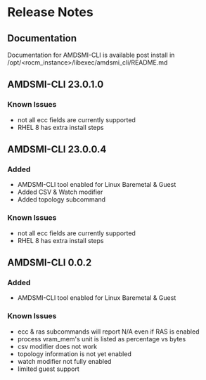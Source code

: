 # Release Notes

## Documentation

Documentation for AMDSMI-CLI is available post install in /opt/<rocm_instance>/libexec/amdsmi_cli/README.md

## AMDSMI-CLI 23.0.1.0

### Known Issues

- not all ecc fields are currently supported
- RHEL 8 has extra install steps

## AMDSMI-CLI 23.0.0.4

### Added

- AMDSMI-CLI tool enabled for Linux Baremetal & Guest
- Added CSV & Watch modifier
- Added topology subcommand

### Known Issues

- not all ecc fields are currently supported
- RHEL 8 has extra install steps

## AMDSMI-CLI 0.0.2

### Added

- AMDSMI-CLI tool enabled for Linux Baremetal & Guest

### Known Issues

- ecc & ras subcommands will report N/A even if RAS is enabled
- process vram_mem's unit is listed as percentage vs bytes
- csv modifier does not work
- topology information is not yet enabled
- watch modifier not fully enabled
- limited guest support